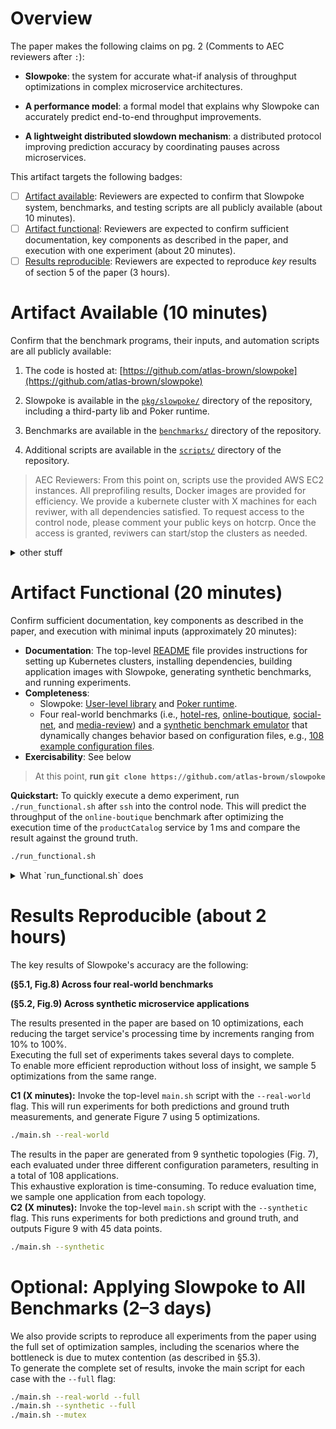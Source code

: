 # Overview

The paper makes the following claims on pg. 2 (Comments to AEC reviewers after `:`):

* **Slowpoke**: the system for accurate what-if analysis of throughput optimizations in complex microservice architectures.

* **A performance model**: a formal model that explains why Slowpoke can accurately predict end-to-end throughput improvements.

* **A lightweight distributed slowdown mechanism**: a distributed protocol improving prediction accuracy by coordinating pauses across microservices.


<!-- **(C1) Slowpoke accurately quantifies throughput optimizations on four real-world microservice applications.** -->

<!-- **(C2) Slowpoke accurately quantifies throughput after scaling optimizations or when the bottleneck is caused by mutex contention.** -->

<!-- **(C2) Slowpoke accurately quantifies throguhput optimizations across synthetic microservice applications covering a wide range of microservice characteristics.** -->

This artifact targets the following badges:

* [ ] [Artifact available](#artifact-available): Reviewers are expected to confirm that Slowpoke system, benchmarks, and testing scripts are all publicly available (about 10 minutes).
* [ ] [Artifact functional](#artifact-functional): Reviewers are expected to confirm sufficient documentation, key components as described in the paper, and execution with one experiment (about 20 minutes).
* [ ] [Results reproducible](#results-reproducible): Reviewers are expected to reproduce _key_ results of section 5 of the paper (3 hours).

# Artifact Available (10 minutes)

Confirm that the benchmark programs, their inputs, and automation scripts are all publicly available:

1. The code is hosted at: [https://github.com/atlas-brown/slowpoke](https://github.com/atlas-brown/slowpoke)

2. Slowpoke is available in the [`pkg/slowpoke/`]() directory of the repository, including a third-party lib and Poker runtime.

3. Benchmarks are available in the [`benchmarks/`]() directory of the repository.

4. Additional scripts are available in the [`scripts/`]() directory of the repository.

> AEC Reviewers: From this point on, scripts use the provided AWS EC2 instances. All preprofiling results, Docker images are provided for efficiency.
> We provide a kubernete cluster with X machines for each reviwer, with all dependencies satisfied.
> To request access to the control node, please comment your public keys on hotcrp. 
> Once the access is granted, reviwers can start/stop the clusters as needed.

<details><summary>other stuff</summary>
  * EC2 cluster setup: We provide automation scripts and instructions in `scripts/setup/` to create, initialize, start, stop, and terminate EC2 clusters.
  * Building and deploying applications with Slowpoke: Instructions are available in `scripts/build/` for instrumenting applications and deploying them with Slowpoke, including modifying YAML configuration files.
  * Automated testing framework: Scripts in `scripts/test/` support end-to-end experiment orchestration with Slowpoke, enabling reproducible and automated testing.
</details>

# Artifact Functional (20 minutes)

Confirm sufficient documentation, key components as described in the paper, and execution with minimal inputs (approximately 20 minutes):

* **Documentation**: The top-level [README]() file provides instructions for setting up Kubernetes clusters, installing dependencies, building application images with Slowpoke, generating synthetic benchmarks, and running experiments. 
* **Completeness**: 
  * Slowpoke: [User-level library]() and [Poker runtime]().
  * Four real-world benchmarks (i.e., [hotel-res](), [online-boutique](), [social-net](), and [media-review]()) and a [synthetic benchmark emulator]() that dynamically changes behavior based on configuration files, e.g., [108 example configuration files]().
* **Exercisability**: See below


> At this point, **run `git clone https://github.com/atlas-brown/slowpoke`**

**Quickstart:** To quickly execute a demo experiment, run `./run_functional.sh` after `ssh` into the control node. This will predict the throughput of the `online-boutique` benchmark after optimizing the execution time of the `productCatalog` service by 1 ms and compare the result against the ground truth.

```bash
./run_functional.sh
```

<details>
 <summary>What `run_functional.sh` does</summary>

**Setup (optional):** We provide fully initialized and configured Kubernetes clusters for convenience.  
Optionally, reviewers may set up their own EC2 machines using the following script:
```
# Create a EC2 cluster with 8 worker nodes and one control node
python3 script/setup/ec2_cluster -n 8
# Initialize the Kubernete clusters and return the control node IP
IP=$(./script/setup/initialize-aws.sh)
# ssh into the control node
ssh -i slowpoke.pem ubuntu@$IP
```
</details>

# Results Reproducible (about 2 hours)
The key results of Slowpoke's accuracy are the following: 

**(§5.1, Fig.8) Across four real-world benchmarks**

<!-- **(C2, §5.3, Fig.11) After scaling optimizations or when the bottleneck is caused by mutex contention** -->

**(§5.2, Fig.9) Across synthetic microservice applications**

The results presented in the paper are based on 10 optimizations, each reducing the target service's processing time by increments ranging from 10\% to 100\%.  
Executing the full set of experiments takes several days to complete.  
To enable more efficient reproduction without loss of insight, we sample 5 optimizations from the same range.  

**C1 (X minutes):** Invoke the top-level `main.sh` script with the `--real-world` flag. This will run experiments for both predictions and ground truth measurements, and generate Figure 7 using 5 optimizations.
```bash
./main.sh --real-world
```

The results in the paper are generated from 9 synthetic topologies (Fig. 7), each evaluated under three different configuration parameters, resulting in a total of 108 applications.  
This exhaustive exploration is time-consuming. 
To reduce evaluation time, we sample one application from each topology.  
**C2 (X minutes):** Invoke the top-level `main.sh` script with the `--synthetic` flag. 
This runs experiments for both predictions and ground truth, and outputs Figure 9 with 45 data points.  

```bash
./main.sh --synthetic
```

# Optional: Applying Slowpoke to All Benchmarks (2–3 days)

We also provide scripts to reproduce all experiments from the paper using the full set of optimization samples, including the scenarios where the bottleneck is due to mutex contention (as described in §5.3).  
To generate the complete set of results, invoke the main script for each case with the `--full` flag:

```bash
./main.sh --real-world --full
./main.sh --synthetic --full
./main.sh --mutex
